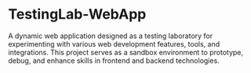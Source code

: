 # TestingLab-WebApp
A dynamic web application designed as a testing laboratory for experimenting with various web development features, tools, and integrations. This project serves as a sandbox environment to prototype, debug, and enhance skills in frontend and backend technologies.
